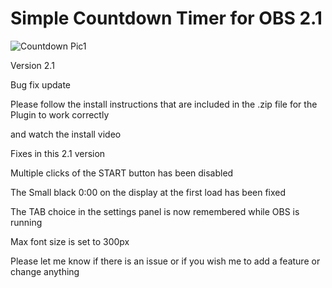 # Simple Countdown Timer for OBS 2.1

![Countdown Pic1](https://user-images.githubusercontent.com/104570886/173329365-6825d514-73f1-41a3-a6c4-53a874c7c006.jpg)

Version 2.1



Bug fix update

Please follow the install instructions that are included in the .zip file for the Plugin to work correctly

and watch the install video



Fixes in this 2.1 version



Multiple clicks of the START button has been disabled

The Small black 0:00 on the display at the first load has been fixed

The TAB choice in the settings panel is now remembered while OBS is running

Max font size is set to 300px



Please let me know if there is an issue or if you wish me to add a feature or change anything
